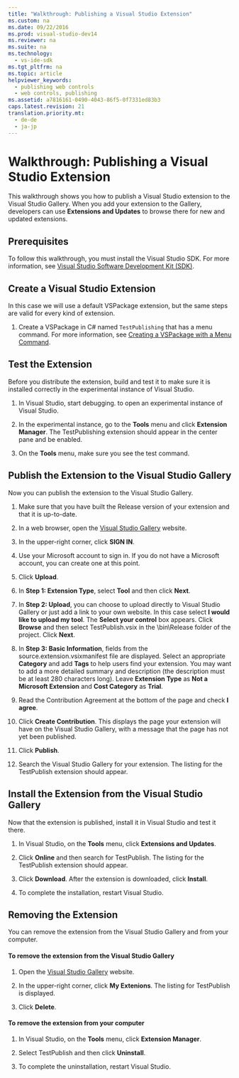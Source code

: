 ```yaml
---
title: "Walkthrough: Publishing a Visual Studio Extension"
ms.custom: na
ms.date: 09/22/2016
ms.prod: visual-studio-dev14
ms.reviewer: na
ms.suite: na
ms.technology: 
  - vs-ide-sdk
ms.tgt_pltfrm: na
ms.topic: article
helpviewer_keywords: 
  - publishing web controls
  - web controls, publishing
ms.assetid: a7816161-0490-4043-86f5-0f7331ed83b3
caps.latest.revision: 21
translation.priority.mt: 
  - de-de
  - ja-jp
---
```

# Walkthrough: Publishing a Visual Studio Extension
This walkthrough shows you how to publish a Visual Studio extension to the Visual Studio Gallery. When you add your extension to the Gallery, developers can use **Extensions and Updates** to browse there for new and updated extensions.  
  
## Prerequisites  
 To follow this walkthrough, you must install the Visual Studio SDK. For more information, see [Visual Studio Software Development Kit (SDK)](../vs140/visual-studio-sdk.md).  
  
## Create a Visual Studio Extension  
 In this case we will use a default VSPackage extension, but the same steps are valid for every kind of extension.  
  
1.  Create a VSPackage in C# named `TestPublishing` that has a menu command. For more information, see [Creating a VSPackage with a Menu Command](../vs140/creating-an-extension-with-a-menu-command.md).  
  
## Test the Extension  
 Before you distribute the extension, build and test it to make sure it is installed correctly in the experimental instance of Visual Studio.  
  
1.  In Visual Studio, start debugging. to open an experimental instance of Visual Studio.  
  
2.  In the experimental instance, go to the **Tools** menu and click **Extension Manager**. The TestPublishing extension should appear in the center pane and be enabled.  
  
3.  On the **Tools** menu, make sure you see the test command.  
  
## Publish the Extension to the Visual Studio Gallery  
 Now you can publish the extension to the Visual Studio Gallery.  
  
1.  Make sure that you have built the Release version of your extension and that it is up-to-date.  
  
2.  In a web browser, open the [Visual Studio Gallery](http://go.microsoft.com/fwlink/?LinkId=194329) website.  
  
3.  In the upper-right corner, click **SIGN IN**.  
  
4.  Use your Microsoft account to sign in. If you do not have a Microsoft account, you can create one at this point.  
  
5.  Click **Upload**.  
  
6.  In **Step 1: Extension Type**, select **Tool** and then click **Next**.  
  
7.  In **Step 2: Upload**, you can choose to upload directly to Visual Studio Gallery or just add a link to your own website. In this case select **I would like to upload my tool**. The **Select your control** box appears. Click **Browse** and then select TestPublish.vsix in the \bin\Release folder of the project. Click **Next**.  
  
8.  In **Step 3: Basic Information**, fields from the source.extension.vsixmanifest file are displayed. Select an appropriate **Category** and add **Tags** to help users find your extension. You may want to add a more detailed summary and description (the description must be at least 280 characters long). Leave **Extension Type** as **Not a Microsoft Extension** and **Cost Category** as **Trial**.  
  
9. Read the Contribution Agreement at the bottom of the page and check **I agree**.  
  
10. Click **Create Contribution**. This displays the page your extension will have on the Visual Studio Gallery, with a message that the page has not yet been published.  
  
11. Click **Publish**.  
  
12. Search the Visual Studio Gallery for your extension. The listing for the TestPublish extension should appear.  
  
## Install the Extension from the Visual Studio Gallery  
 Now that the extension is published, install it in Visual Studio and test it there.  
  
1.  In Visual Studio, on the **Tools** menu, click **Extensions and Updates**.  
  
2.  Click **Online** and then search for TestPublish. The listing for the TestPublish extension should appear.  
  
3.  Click **Download**. After the extension is downloaded, click **Install**.  
  
4.  To complete the installation, restart Visual Studio.  
  
## Removing the Extension  
 You can remove the extension from the Visual Studio Gallery and from your computer.  
  
#### To remove the extension from the Visual Studio Gallery  
  
1.  Open the [Visual Studio Gallery](http://go.microsoft.com/fwlink/?LinkId=194329) website.  
  
2.  In the upper-right corner, click **My Extenions**. The listing for TestPublish is displayed.  
  
3.  Click **Delete**.  
  
#### To remove the extension from your computer  
  
1.  In Visual Studio, on the **Tools** menu, click **Extension Manager**.  
  
2.  Select TestPublish and then click **Uninstall**.  
  
3.  To complete the uninstallation, restart Visual Studio.